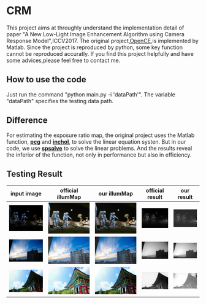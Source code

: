# CRM
This project aims at throughly understand the implementation detail of paper "A New Low-Light Image Enhancement Algorithm using Camera Response Model",ICCV2017. The original project,[OpenCE](https://github.com/baidut/OpenCE),is implemented by Matlab. Since the project is reproduced by python, some key function cannot be reproduced accuratly. If you find this project helpfully and have some advices,please feel free to contact me.

## How to use the code
Just run the command "python main.py -i 'dataPath'". The variable "dataPath" specifies the testing data path.

## Difference
For estimating the exposure ratio map, the original project uses the Matlab function, [**pcg**](https://www.mathworks.com/help/matlab/ref/pcg.html) and [**inchol**](https://ww2.mathworks.cn/help/matlab/ref/ichol.html?requestedDomain=cn.mathworks.com), to solve the linear equation systen. But in our code, we use [**spsolve**](https://docs.scipy.org/doc/scipy/reference/generated/scipy.sparse.linalg.spsolve.html#scipy.sparse.linalg.spsolve) to solve the linear problems. And the results reveal the inferior of the function, not only in performance but also in efficiency.

## Testing Result
input image|official illumMap|our illumMap|official result|our result
----|-----|------|-------|--------
![13](https://github.com/DavidQiuChao/CRM/blob/main/figs/13.jpg)|![or13](https://github.com/DavidQiuChao/CRM/blob/main/figs/pp_13.jpg)|![mr13](https://github.com/DavidQiuChao/CRM/blob/main/figs/my_13.jpg)|![oilu13](https://github.com/DavidQiuChao/CRM/blob/main/figs/illuM13.jpg)|![milu13](https://github.com/DavidQiuChao/CRM/blob/main/figs/illum_13.jpg)
![36](https://github.com/DavidQiuChao/CRM/blob/main/figs/36.jpg)|![or36](https://github.com/DavidQiuChao/CRM/blob/main/figs/pp_36.jpg)|![mr36](https://github.com/DavidQiuChao/CRM/blob/main/figs/my_36.jpg)|![oilu36](https://github.com/DavidQiuChao/CRM/blob/main/figs/illuM36.jpg)|![milu36](https://github.com/DavidQiuChao/CRM/blob/main/figs/illum_36.jpg)
![37](https://github.com/DavidQiuChao/CRM/blob/main/figs/37.jpg)|![or37](https://github.com/DavidQiuChao/CRM/blob/main/figs/pp_37.jpg)|![mr37](https://github.com/DavidQiuChao/CRM/blob/main/figs/my_37.jpg)|![oilu37](https://github.com/DavidQiuChao/CRM/blob/main/figs/illuM37.jpg)|![milu37](https://github.com/DavidQiuChao/CRM/blob/main/figs/illum_37.jpg)

